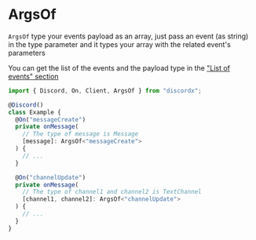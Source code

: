 # ArgsOf

`ArgsOf` type your events payload as an array, just pass an event (as string) in the type parameter and it types your array with the related event's parameters

You can get the list of the events and the payload type in the ["List of events" section](/docs/general/events)

```ts
import { Discord, On, Client, ArgsOf } from "discordx";

@Discord()
class Example {
  @On("messageCreate")
  private onMessage(
    // The type of message is Message
    [message]: ArgsOf<"messageCreate">
  ) {
    // ...
  }

  @On("channelUpdate")
  private onMessage(
    // The type of channel1 and channel2 is TextChannel
    [channel1, channel2]: ArgsOf<"channelUpdate">
  ) {
    // ...
  }
}
```
